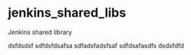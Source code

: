 # jenkins_shared_libs
Jenkins shared library

dsfdsdsf
sdfdsfdsafsa
sdfadsfadsfsaf
sdfdsafasdfs
dsdsfdfd